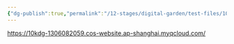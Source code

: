 ```yaml
---
{"dg-publish":true,"permalink":"/12-stages/digital-garden/test-files/10k-s-digital-garden-on-tencent-cloud-cos-test1/","tags":["DG"]}
---
```


https://10kdg-1306082059.cos-website.ap-shanghai.myqcloud.com/